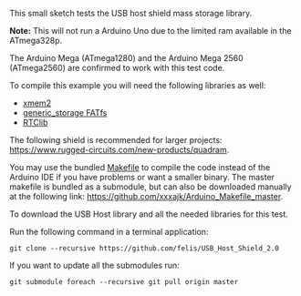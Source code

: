 This small sketch tests the USB host shield mass storage library.

__Note:__ This will not run a Arduino Uno due to the limited ram available in the ATmega328p.

The Arduino Mega (ATmega1280) and the Arduino Mega 2560 (ATmega2560) are confirmed to work with this test code.

To compile this example you will need the following libraries as well:

* [xmem2](https://github.com/xxxajk/xmem2)
* [generic_storage FATfs](https://github.com/xxxajk/generic_storage)
* [RTClib](https://github.com/xxxajk/RTClib)

The following shield is recommended for larger projects: <https://www.rugged-circuits.com/new-products/quadram>.

You may use the bundled [Makefile](Makefile) to compile the code instead of the Arduino IDE if you have problems or want a smaller binary. The master makefile is bundled as a submodule, but can also be downloaded manually at the following link: <https://github.com/xxxajk/Arduino_Makefile_master>.

To download the USB Host library and all the needed libraries for this test.

Run the following command in a terminal application:

```
git clone --recursive https://github.com/felis/USB_Host_Shield_2.0
```

If you want to update all the submodules run:

```
git submodule foreach --recursive git pull origin master
```
